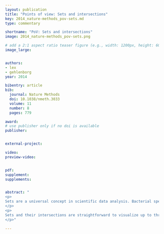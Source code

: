 ```yaml
---
layout: publication
title: "Points of view: Sets and intersections"
key: 2014_nature-methods_pov-sets.md
type: commentary

shortname: "PoV: Sets and intersections"
image: 2014_nature-methods_pov-sets.png

# add a 2:1 aspect ratio teaser figure (e.g., width: 1200px, height: 600px) to the folder /assets/images/papers/
image_large: 


authors:
- lex
- gehlenborg
year: 2014

bibentry: article
bib:
  journal: Nature Methods
  doi: 10.1038/nmeth.3033
  volume: 11
  number: 8
  pages: 779

award:
# use publisher only if no doi is available
publisher: 


external-project:

video: 
preview-video: 


pdf:
supplement:
supplements:


abstract: "
<p>
Sets are a universal concept in scientific data analysis. Bacterial species found in a soil sample, enzymes discovered in a biochemical pathway, variants found in a genome, proteins detected in a serum sample by mass spectrometry or genes that are mutated in a cohort of patients with cancer can all be treated as sets. Although the goal of some studies is limited to the identification of such sets, a common task is the analysis of the commonalities and differences of multiple sets by intersecting them. We surveyed figures published in Nature between December 2011 and October 2012 and found 20 figures with a total of 51 diagrams depicting intersections of up to 6 sets.
</p>
<p>
Sets and their intersections are straightforward to visualize up to three or four sets. If, however, the number of sets exceeds this trivial threshold, visualization of the intersections is a major challenge.
</p>"

---
```


